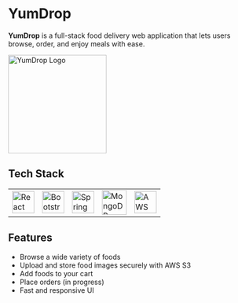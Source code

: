 # YumDrop

**YumDrop** is a full-stack food delivery web application that lets users browse, order, and enjoy meals with ease.

<img src="https://github.com/user-attachments/assets/5fe540ab-3be5-400e-864e-7c1fd2cf59d8" alt="YumDrop Logo" width="200" height="200" />

## Tech Stack

<table>
  <tr>
    <td><a href="https://reactjs.org/" target="_blank"><img src="https://upload.wikimedia.org/wikipedia/commons/a/a7/React-icon.svg" width="45" alt="React"/></a></td>
    <td><a href="https://getbootstrap.com/" target="_blank"><img src="https://getbootstrap.com/docs/5.0/assets/brand/bootstrap-logo.svg" width="45" alt="Bootstrap 5"/></a></td>
    <td><a href="https://spring.io/projects/spring-boot" target="_blank"><img src="https://cdn.worldvectorlogo.com/logos/spring-boot-1.svg" width="45" alt="Spring Boot"/></a></td>
    <td><a href="https://www.mongodb.com/" target="_blank"><img src="https://github.com/user-attachments/assets/85f5e44b-294d-49ee-8a61-5292edd11996" width="50" alt="MongoDB"/></a></td>
    <td><a href="https://aws.amazon.com/s3/" target="_blank"><img src="https://cdn.freebiesupply.com/logos/large/2x/aws-logo-logo-png-transparent.png" width="45" alt="AWS"/></a></td>
  </tr>
</table>

## Features

- Browse a wide variety of foods
- Upload and store food images securely with AWS S3
- Add foods to your cart
- Place orders (in progress)
- Fast and responsive UI


